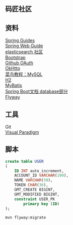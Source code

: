 ## 码匠社区

## 资料

[Spring Guides](https://spring.io/guides)  
[Spring Web Guide](https://spring.io/guides/gs/serving-web-content/)  
[elasticsearch 社区](https://elasticsearch.cn/)  
[Bootstrap](https://v3.bootcss.com/)  
[Github OAuth](https://developer.github.com/apps/building-oauth-apps/)  
[OkHttp](https://square.github.io/okhttp/)  
[菜鸟教程：MySQL](https://www.runoob.com/mysql/mysql-tutorial.html)  
[H2](https://www.h2database.com/html/main.html)  
[MyBatis](https://mybatis.org/spring-boot-starter/mybatis-spring-boot-autoconfigure/)  
[Spring Boot文档 database部分](https://docs.spring.io/spring-boot/docs/2.1.13.RELEASE/reference/html/boot-features-sql.html#boot-features-embedded-database-support)  
[Flyway](https://flywaydb.org/getstarted/firststeps/maven)  

## 工具
Git  
[Visual Paradigm](https://www.visual-paradigm.com/cn/download/community.jsp)
 
## 脚本
```sql
create table USER
(
	ID INT auto_increment,
	ACCOUNT_ID VARCHAR(100),
	NAME VARCHAR(50),
	TOKEN CHAR(36),
	GMT_CREATE BIGINT,
	GMT_MODIFIED BIGINT,
	constraint USER_PK
		primary key (ID)
);
```
```bash
mvn flyway:migrate
```